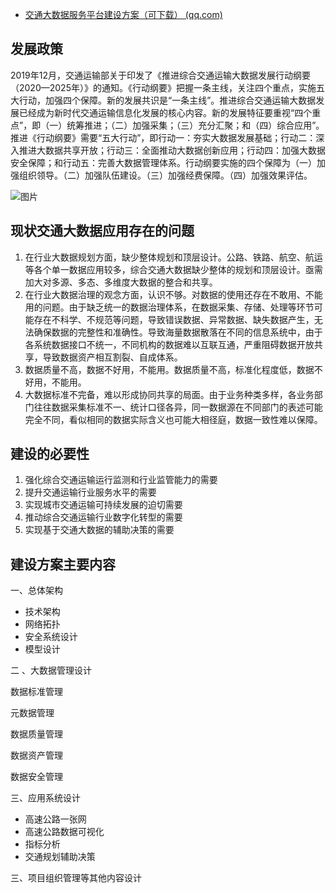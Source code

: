 - [交通大数据服务平台建设方案（可下载） (qq.com)](https://mp.weixin.qq.com/s/ceViruZDZLSeOZjkwuqa5Q)

## **发展政策**

2019年12月，交通运输部关于印发了《推进综合交通运输大数据发展行动纲要（2020—2025年）》的通知。《行动纲要》把握一条主线，关注四个重点，实施五大行动，加强四个保障。新的发展共识是“一条主线”。推进综合交通运输大数据发展已经成为新时代交通运输信息化发展的核心内容。新的发展特征要重视“四个重点”，即（一）统筹推进；（二）加强采集；（三）充分汇聚；和（四）综合应用”。推进《行动纲要》需要“五大行动”，即行动一：夯实大数据发展基础；行动二：深入推进大数据共享开放；行动三：全面推动大数据创新应用；行动四：加强大数据安全保障；和行动五：完善大数据管理体系。行动纲要实施的四个保障为（一）加强组织领导。（二）加强队伍建设。（三）加强经费保障。（四）加强效果评估。

![图片](https://mmbiz.qpic.cn/mmbiz_jpg/z1TmicYcaevFKic4A38KQ1ic6oZdMRFPmiaBaKSW955OVI1DVcLSCQiaR3XQPBNlVG5icx7Fia4JwRvxJdcT3a1Xpuw8A/640?wx_fmt=jpeg&wxfrom=5&wx_lazy=1&wx_co=1)

## **现状交通大数据应用存在的问题**

1. 在行业大数据规划方面，缺少整体规划和顶层设计。公路、铁路、航空、航运等各个单一数据应用较多，综合交通大数据缺少整体的规划和顶层设计。亟需加大对多源、多态、多维度大数据的整合和共享。
2. 在行业大数据治理的观念方面，认识不够。对数据的使用还存在不敢用、不能用的问题。由于缺乏统一的数据治理体系，在数据采集、存储、处理等环节可能存在不科学、不规范等问题，导致错误数据、异常数据、缺失数据产生，无法确保数据的完整性和准确性。导致海量数据散落在不同的信息系统中，由于各系统数据接口不统一，不同机构的数据难以互联互通，严重阻碍数据开放共享，导致数据资产相互割裂、自成体系。
3. 数据质量不高，数据不好用，不能用。数据质量不高，标准化程度低，数据不好用，不能用。
4. 大数据标准不完备，难以形成协同共享的局面。由于业务种类多样，各业务部门往往数据采集标准不一、统计口径各异，同一数据源在不同部门的表述可能完全不同，看似相同的数据实际含义也可能大相径庭，数据一致性难以保障。

## **建设的必要性** 

1. 强化综合交通运输运行监测和行业监管能力的需要
2. 提升交通运输行业服务水平的需要
3. 实现城市交通运输可持续发展的迫切需要
4. 推动综合交通运输行业数字化转型的需要
5. 实现基于交通大数据的辅助决策的需要

## **建设方案主要内容**

一、总体架构

- 技术架构
- 网络拓扑
- 安全系统设计
- 模型设计

二 、大数据管理设计

数据标准管理

元数据管理

数据质量管理

数据资产管理

数据安全管理

三、应用系统设计

- 高速公路一张网
- 高速公路数据可视化
- 指标分析
- 交通规划辅助决策

三、项目组织管理等其他内容设计